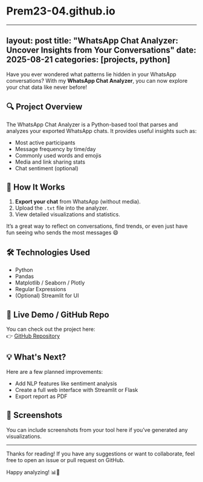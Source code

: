 # Prem23-04.github.io

---
layout: post
title: "WhatsApp Chat Analyzer: Uncover Insights from Your Conversations"
date: 2025-08-21
categories: [projects, python]
---

Have you ever wondered what patterns lie hidden in your WhatsApp conversations? With my **WhatsApp Chat Analyzer**, you can now explore your chat data like never before!

## 🔍 Project Overview

The WhatsApp Chat Analyzer is a Python-based tool that parses and analyzes your exported WhatsApp chats. It provides useful insights such as:

- Most active participants
- Message frequency by time/day
- Commonly used words and emojis
- Media and link sharing stats
- Chat sentiment (optional)

## 📁 How It Works

1. **Export your chat** from WhatsApp (without media).
2. Upload the `.txt` file into the analyzer.
3. View detailed visualizations and statistics.

It’s a great way to reflect on conversations, find trends, or even just have fun seeing who sends the most messages 😄

## 🛠️ Technologies Used

- Python
- Pandas
- Matplotlib / Seaborn / Plotly
- Regular Expressions
- (Optional) Streamlit for UI

## 🚀 Live Demo / GitHub Repo

You can check out the project here:  
👉 [GitHub Repository](https://github.com/Prem23-04/Whatsapp_Chat_Analyzer)

## 💡 What's Next?

Here are a few planned improvements:

- Add NLP features like sentiment analysis
- Create a full web interface with Streamlit or Flask
- Export report as PDF

## 📸 Screenshots

You can include screenshots from your tool here if you’ve generated any visualizations.

---

Thanks for reading! If you have any suggestions or want to collaborate, feel free to open an issue or pull request on GitHub.

Happy analyzing! 📊💬
